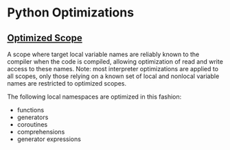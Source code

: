 # Python Optimizations

## [Optimized Scope](http://docs.python.org/3/glossary.html#term-optimized-scope)

A scope where target local variable names are reliably known to the compiler when the code is compiled, allowing
optimization of read and write access to these names. Note: most interpreter optimizations are
applied to all scopes, only those relying on a known set of local and nonlocal variable names are restricted to
optimized scopes.

The following local namespaces are optimized in this fashion:
- functions
- generators
- coroutines
- comprehensions
- generator expressions
